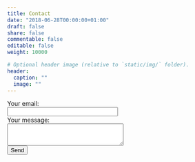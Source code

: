 ```yaml
---
title: Contact
date: "2018-06-28T00:00:00+01:00"
draft: false
share: false
commentable: false
editable: false
weight: 10000

# Optional header image (relative to `static/img/` folder).
header:
  caption: ""
  image: ""
---
```


<form
  action="https://formspree.io/xrgyavgk"
  method="POST"
>
  <label>
    Your email:
<br>
    <input type="text" name="_replyto" size="29">
  </label>
<br>
  <label>
    Your message:
<br>
    <textarea name="message" cols="31" rows="3"></textarea>

  </label>
<br>
  <!-- your other form fields go here -->
  <button type="submit">Send</button>
</form>